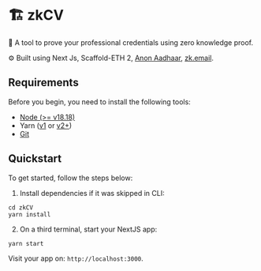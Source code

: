 # 🏗 zkCV

🧪 A tool to prove your professional credentials using zero knowledge proof.

⚙️ Built using Next Js, Scaffold-ETH 2, [Anon Aadhaar](https://documentation.anon-aadhaar.pse.dev/), [zk.email](https://zk.email/).

## Requirements

Before you begin, you need to install the following tools:

- [Node (>= v18.18)](https://nodejs.org/en/download/)
- Yarn ([v1](https://classic.yarnpkg.com/en/docs/install/) or [v2+](https://yarnpkg.com/getting-started/install))
- [Git](https://git-scm.com/downloads)

## Quickstart

To get started, follow the steps below:

1. Install dependencies if it was skipped in CLI:

```
cd zkCV
yarn install
```

2. On a third terminal, start your NextJS app:

```
yarn start
```

Visit your app on: `http://localhost:3000`.
